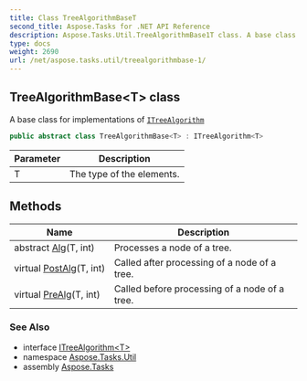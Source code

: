 ```yaml
---
title: Class TreeAlgorithmBaseT
second_title: Aspose.Tasks for .NET API Reference
description: Aspose.Tasks.Util.TreeAlgorithmBase1T class. A base class for implementations of ITreeAlgorithm
type: docs
weight: 2690
url: /net/aspose.tasks.util/treealgorithmbase-1/
---
```

## TreeAlgorithmBase&lt;T&gt; class

A base class for implementations of [`ITreeAlgorithm`](../itreealgorithm-1/)

```csharp
public abstract class TreeAlgorithmBase<T> : ITreeAlgorithm<T>
```

| Parameter | Description |
| --- | --- |
| T | The type of the elements. |

## Methods

| Name | Description |
| --- | --- |
| abstract [Alg](../../aspose.tasks.util/treealgorithmbase-1/alg/)(T, int) | Processes a node of a tree. |
| virtual [PostAlg](../../aspose.tasks.util/treealgorithmbase-1/postalg/)(T, int) | Called after processing of a node of a tree. |
| virtual [PreAlg](../../aspose.tasks.util/treealgorithmbase-1/prealg/)(T, int) | Called before processing of a node of a tree. |

### See Also

* interface [ITreeAlgorithm&lt;T&gt;](../itreealgorithm-1/)
* namespace [Aspose.Tasks.Util](../../aspose.tasks.util/)
* assembly [Aspose.Tasks](../../)


